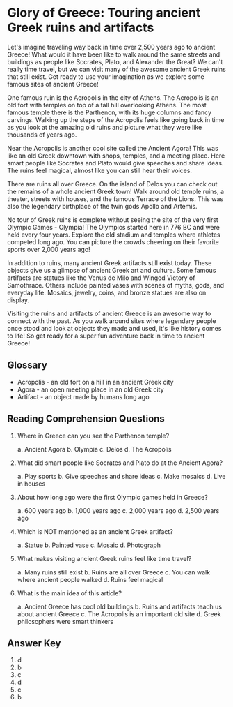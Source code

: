 # Glory of Greece: Touring ancient Greek ruins and artifacts

Let's imagine traveling way back in time over 2,500 years ago to ancient Greece! What would it have been like to walk around the same streets and buildings as people like Socrates, Plato, and Alexander the Great? We can't really time travel, but we can visit many of the awesome ancient Greek ruins that still exist. Get ready to use your imagination as we explore some famous sites of ancient Greece!

One famous ruin is the Acropolis in the city of Athens. The Acropolis is an old fort with temples on top of a tall hill overlooking Athens. The most famous temple there is the Parthenon, with its huge columns and fancy carvings. Walking up the steps of the Acropolis feels like going back in time as you look at the amazing old ruins and picture what they were like thousands of years ago.

Near the Acropolis is another cool site called the Ancient Agora! This was like an old Greek downtown with shops, temples, and a meeting place. Here smart people like Socrates and Plato would give speeches and share ideas. The ruins feel magical, almost like you can still hear their voices.

There are ruins all over Greece. On the island of Delos you can check out the remains of a whole ancient Greek town! Walk around old temple ruins, a theater, streets with houses, and the famous Terrace of the Lions. This was also the legendary birthplace of the twin gods Apollo and Artemis.

No tour of Greek ruins is complete without seeing the site of the very first Olympic Games - Olympia! The Olympics started here in 776 BC and were held every four years. Explore the old stadium and temples where athletes competed long ago. You can picture the crowds cheering on their favorite sports over 2,000 years ago!

In addition to ruins, many ancient Greek artifacts still exist today. These objects give us a glimpse of ancient Greek art and culture. Some famous artifacts are statues like the Venus de Milo and Winged Victory of Samothrace. Others include painted vases with scenes of myths, gods, and everyday life. Mosaics, jewelry, coins, and bronze statues are also on display.

Visiting the ruins and artifacts of ancient Greece is an awesome way to connect with the past. As you walk around sites where legendary people once stood and look at objects they made and used, it's like history comes to life! So get ready for a super fun adventure back in time to ancient Greece!

## Glossary

- Acropolis - an old fort on a hill in an ancient Greek city
- Agora - an open meeting place in an old Greek city
- Artifact - an object made by humans long ago

## Reading Comprehension Questions

1. Where in Greece can you see the Parthenon temple?

   a. Ancient Agora
   b. Olympia
   c. Delos
   d. The Acropolis

2. What did smart people like Socrates and Plato do at the Ancient Agora?

   a. Play sports
   b. Give speeches and share ideas
   c. Make mosaics
   d. Live in houses

3. About how long ago were the first Olympic games held in Greece?

   a. 600 years ago
   b. 1,000 years ago
   c. 2,000 years ago
   d. 2,500 years ago

4. Which is NOT mentioned as an ancient Greek artifact?

   a. Statue
   b. Painted vase
   c. Mosaic
   d. Photograph

5. What makes visiting ancient Greek ruins feel like time travel?

   a. Many ruins still exist
   b. Ruins are all over Greece
   c. You can walk where ancient people walked
   d. Ruins feel magical

6. What is the main idea of this article?

   a. Ancient Greece has cool old buildings
   b. Ruins and artifacts teach us about ancient Greece
   c. The Acropolis is an important old site
   d. Greek philosophers were smart thinkers

## Answer Key

1. d
2. b
3. c
4. d
5. c
6. b

